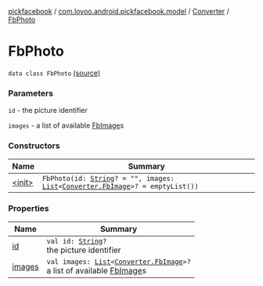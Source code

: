 [pickfacebook](../../../index.md) / [com.lovoo.android.pickfacebook.model](../../index.md) / [Converter](../index.md) / [FbPhoto](./index.md)

# FbPhoto

`data class FbPhoto` [(source)](https://github.com/lovoo/android-pickpic/blob/master/pickfacebook/src/main/kotlin/com/lovoo/android/pickfacebook/model/Converter.kt#L94)

### Parameters

`id` - the picture identifier

`images` - a list of available [FbImage](../-fb-image/index.md)s

### Constructors

| Name | Summary |
|---|---|
| [&lt;init&gt;](-init-.md) | `FbPhoto(id: `[`String`](https://kotlinlang.org/api/latest/jvm/stdlib/kotlin/-string/index.html)`? = "", images: `[`List`](https://kotlinlang.org/api/latest/jvm/stdlib/kotlin.collections/-list/index.html)`<`[`Converter.FbImage`](../-fb-image/index.md)`>? = emptyList())` |

### Properties

| Name | Summary |
|---|---|
| [id](id.md) | `val id: `[`String`](https://kotlinlang.org/api/latest/jvm/stdlib/kotlin/-string/index.html)`?`<br>the picture identifier |
| [images](images.md) | `val images: `[`List`](https://kotlinlang.org/api/latest/jvm/stdlib/kotlin.collections/-list/index.html)`<`[`Converter.FbImage`](../-fb-image/index.md)`>?`<br>a list of available [FbImage](../-fb-image/index.md)s |
